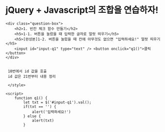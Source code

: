 </head>

<body>
    <h1>jQuery + Javascript의 조합을 연습하자!</h1>

    <div class="question-box">
        <h2>1. 빈칸 체크 함수 만들기</h2>
        <h5>1-1. 버튼을 눌렀을 때 입력한 글자로 얼럿 띄우기</h5>
        <h5>[완성본]1-2. 버튼을 눌렀을 때 칸에 아무것도 없으면 "입력하세요!" 얼럿 띄우기</h5>
        <input id="input-q1" type="text" /> <button onclick="q1()">클릭</button>
    </div>

     
     10번에서 id 값을 호출 
     id 값은 21번부터 내용 정리 
     
     </style>

    <script>
        function q1() {
            let txt = $('#input-q1').val();
            if(txt == '') {
                alert('입력하세요!')
            } else {
                alert(txt)
            }
